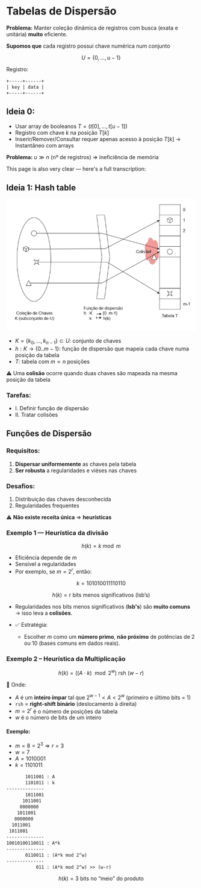 # Tabelas de Dispersão

**Problema:**
Manter coleção dinâmica de registros com busca (exata e unitária) **muito** eficiente.

**Supomos que** cada registro possui chave numérica num conjunto

$$
U = \{ 0, \dots, u - 1 \}
$$

Registro: 

```
+-----+------+
| key | data |
+-----+------+
```

## Ideia 0:

* Usar array de booleanos $T = (t[0], \dots, t[u-1])$
* Registro com chave $k$ na posição $T[k]$
* Inserir/Remover/Consultar requer apenas acesso à posição $T[k]$ → Instantâneo com arrays

**Problema:** $u \gg n$ (nº de registros) $\Rightarrow$ ineficiência de memória

This page is also very clear — here's a full transcription:


## Ideia 1: Hash table

<img src="./hashtable.drawio.png">


* $K=\{k_0,\ldots,k_{n-1}\} \subset U$: conjunto de chaves 
* $h: K \rightarrow \{0..m-1\}$: função de dispersão que mapeia cada chave numa posição da tabela
* $T$: tabela com $m \propto n$ posições

⚠️ Uma **colisão** ocorre quando duas chaves são mapeada na mesma posição da tabela


### Tarefas:

- I. Definir função de dispersão
- II. Tratar colisões


## Funções de Dispersão

### Requisitos:

1. **Dispersar uniformemente** as chaves pela tabela
2. **Ser robusta** a regularidades e viéses nas chaves

### Desafios:

1. Distribuição das chaves desconhecida
2. Regularidades frequentes

⚠️ **Não existe receita única** ⇒ **heurísticas**


### Exemplo 1 — Heurística da divisão

$$
h(k) = k \bmod m
$$

* Eficiência depende de $m$
* Sensível a regularidades
* Por exemplo, se $m = 2^r$, então:

$$
k = 101010011110110
$$

$$
h(k) = \text{r bits menos significativos (lsb's)}
$$

* Regularidades nos bits menos significativos (**lsb's**) são **muito comuns** → isso leva a **colisões**.

* ✅ Estratégia:
	- Escolher $m$ como um **número primo**, **não próximo** de potências de 2 ou 10 (bases comuns em dados reais).



### Exemplo 2 – Heurística da Multiplicação

$$
h(k) = ((A \cdot k) \mod 2^w) \ \text{rsh} \ (w - r)
$$

📌 Onde:

* $A$ é um **inteiro ímpar** tal que $2^{w-1} < A < 2^w$ (primeiro e último bits = 1)
* `rsh` = **right-shift binário** (deslocamento à direita)
* $m = 2^r$ é o número de posições da tabela
* $w$ é o número de bits de um inteiro

#### Exemplo:

* $m = 8 = 2^3 \Rightarrow r = 3$
* $w = 7$
* $A = 1010001$
* $k = 1101011$

```
       1011001 : A
       1101011 : k
--------------
       1011001
      1011001  
     0000000   
    1011001   
   0000000        
  1011001     
 1011001      
--------------
10010100110011 : A*k
--------------
       0110011 : (A*k mod 2^w)
--------------
           011 : (A*k mod 2^w) >> (w-r)
```



$$
h(k) = \text{3 bits no ``meio'' do produto}
$$
